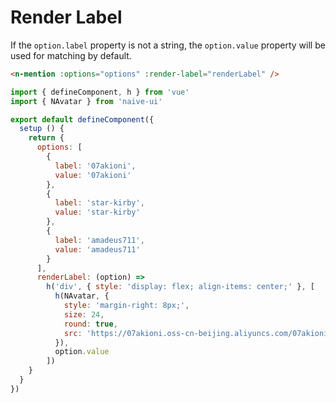 # Render Label

If the `option.label` property is not a string, the `option.value` property will be used for matching by default.

```html
<n-mention :options="options" :render-label="renderLabel" />
```

```js
import { defineComponent, h } from 'vue'
import { NAvatar } from 'naive-ui'

export default defineComponent({
  setup () {
    return {
      options: [
        {
          label: '07akioni',
          value: '07akioni'
        },
        {
          label: 'star-kirby',
          value: 'star-kirby'
        },
        {
          label: 'amadeus711',
          value: 'amadeus711'
        }
      ],
      renderLabel: (option) =>
        h('div', { style: 'display: flex; align-items: center;' }, [
          h(NAvatar, {
            style: 'margin-right: 8px;',
            size: 24,
            round: true,
            src: 'https://07akioni.oss-cn-beijing.aliyuncs.com/07akioni.jpeg'
          }),
          option.value
        ])
    }
  }
})
```
